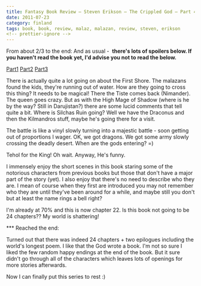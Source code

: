 ```yaml
---
title: Fantasy Book Review – Steven Erikson – The Crippled God – Part 4
date: 2011-07-23
category: finland
tags: book, book, review, malaz, malazan, review, steven, erikson
<!-- prettier-ignore -->
---
```


From about 2/3 to the end: And as usual -  **there's lots of spoilers below. If you haven't read the book yet, I'd advise you not to read the below.**

[Part1](https://www.guldmyr.com/fantasy-book-review-steven-erikson-the-crippled-god-part-1/ "part1") [Part2](https://www.guldmyr.com/fantasy-book-review-%e2%80%93-steven-erikson-%e2%80%93-the-crippled-god-%e2%80%93-part-2/ "part2") [Part3](https://www.guldmyr.com/fantasy-book-review-steven-erikson-the-crippled-god-part-3/ "part3")

There is actually quite a lot going on about the First Shore. The malazans found the kids, they're running out of water. How are they going to cross this thing? It needs to be magical! There the Tiste comes back (Nimander). The queen goes crazy. But as with the High Mage of Shadow (where is he by the way? Still in Darujistan?) there are some lucid comments that tell quite a bit. Where is Silchas Ruin going? Well we have the Draconus and then the Kilmandros stuff, maybe he's going there for a visit.

The battle is like a vinyl slowly turning into a majestic battle - soon getting out of proportions I wager. OK, we got dragons. We got some army slowly crossing the deadly desert. When are the gods entering? =)

Tehol for the King! Oh wait. Anyway, He's funny.

I immensely enjoy the short scenes in this book staring some of the notorious characters from previous books but those that don't have a major part of the story (yet). I also enjoy that there's no need to describe who they are. I mean of course when they first are introduced you may not remember who they are until they've been around for a while, and maybe still you don't but at least the name rings a bell right?

I'm already at 70% and this is now chapter 22. Is this book not going to be 24 chapters?? My world is shattering!

\*\*\* Reached the end:

Turned out that there was indeed 24 chapters + two epilogues including the world's longest poem. I like that the God wrote a book. I'm not so sure I liked the few random happy endings at the end of the book. But it sure didn't go through all of the characters which leaves lots of openings for more stories afterwards.

Now I can finally put this series to rest :)
